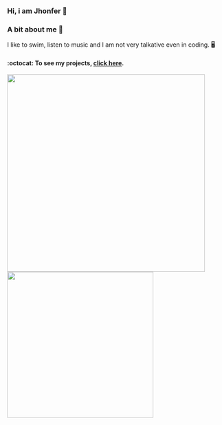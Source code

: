 ### Hi, i am Jhonfer  👋
### A bit about me 🌱
I like to swim, listen to music and I am not very talkative even in coding. 🖥️

#### :octocat: To see my projects, [click here](https://gist.github.com/jeirf12/c3b5d4cf64b6e4ff6ddec7a444e21e40).

<a href="https://github.com/anuraghazra/github-readme-stats">
  <img align="center" width="460px" src="https://github-readme-stats-git-masterrstaa-rickstaa.vercel.app/api?username=jeirf12&show_icons=true&theme=transparent&hide_border=true&border_radius=20px&bg_color=5613D0"/>
</a>
<a href="https://github.com/anuraghazra/github-readme-stats">
  <img align="center" width="340px" src="https://github-readme-stats-git-masterrstaa-rickstaa.vercel.app/api/top-langs/?username=jeirf12&langs_count=10&theme=transparent&layout=compact&hide_border=true&border_radius=20px&bg_color=5613D0"/>
</a>

<!--
**jeirf12/jeirf12** is a ✨ _special_ ✨ repository because its `README.md` (this file) appears on your GitHub profile.

Here are some ideas to get you started:

- 🔭 I’m currently working on ...
- 🌱 I’m currently learning ...
- 👯 I’m looking to collaborate on ...
- 🤔 I’m looking for help with ...
- 💬 Ask me about ...
- 📫 How to reach me: ...
- 😄 Pronouns: ...
- ⚡ Fun fact: ...
-->
